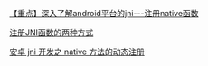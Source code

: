 [【重点】深入了解android平台的jni---注册native函数](https://blog.csdn.net/u013378580/article/details/52314466)

[注册JNI函数的两种方式](https://blog.csdn.net/wwj_748/article/details/52347341)

[安卓 jni 开发之 native 方法的动态注册](https://www.jianshu.com/p/67019062774b)


